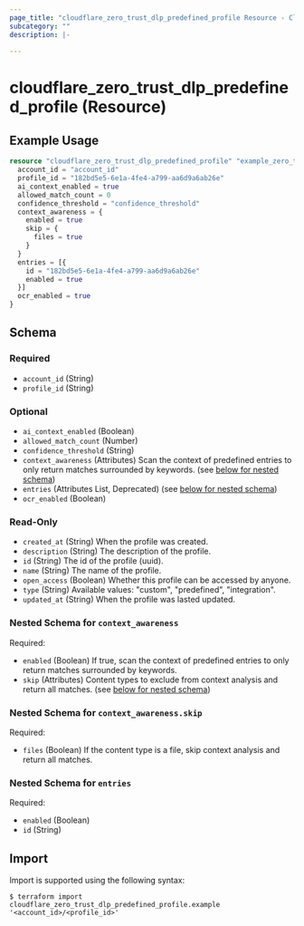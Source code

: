 ```yaml
---
page_title: "cloudflare_zero_trust_dlp_predefined_profile Resource - Cloudflare"
subcategory: ""
description: |-
  
---
```


# cloudflare_zero_trust_dlp_predefined_profile (Resource)



## Example Usage

```terraform
resource "cloudflare_zero_trust_dlp_predefined_profile" "example_zero_trust_dlp_predefined_profile" {
  account_id = "account_id"
  profile_id = "182bd5e5-6e1a-4fe4-a799-aa6d9a6ab26e"
  ai_context_enabled = true
  allowed_match_count = 0
  confidence_threshold = "confidence_threshold"
  context_awareness = {
    enabled = true
    skip = {
      files = true
    }
  }
  entries = [{
    id = "182bd5e5-6e1a-4fe4-a799-aa6d9a6ab26e"
    enabled = true
  }]
  ocr_enabled = true
}
```

<!-- schema generated by tfplugindocs -->
## Schema

### Required

- `account_id` (String)
- `profile_id` (String)

### Optional

- `ai_context_enabled` (Boolean)
- `allowed_match_count` (Number)
- `confidence_threshold` (String)
- `context_awareness` (Attributes) Scan the context of predefined entries to only return matches surrounded by keywords. (see [below for nested schema](#nestedatt--context_awareness))
- `entries` (Attributes List, Deprecated) (see [below for nested schema](#nestedatt--entries))
- `ocr_enabled` (Boolean)

### Read-Only

- `created_at` (String) When the profile was created.
- `description` (String) The description of the profile.
- `id` (String) The id of the profile (uuid).
- `name` (String) The name of the profile.
- `open_access` (Boolean) Whether this profile can be accessed by anyone.
- `type` (String) Available values: "custom", "predefined", "integration".
- `updated_at` (String) When the profile was lasted updated.

<a id="nestedatt--context_awareness"></a>
### Nested Schema for `context_awareness`

Required:

- `enabled` (Boolean) If true, scan the context of predefined entries to only return matches surrounded by keywords.
- `skip` (Attributes) Content types to exclude from context analysis and return all matches. (see [below for nested schema](#nestedatt--context_awareness--skip))

<a id="nestedatt--context_awareness--skip"></a>
### Nested Schema for `context_awareness.skip`

Required:

- `files` (Boolean) If the content type is a file, skip context analysis and return all matches.



<a id="nestedatt--entries"></a>
### Nested Schema for `entries`

Required:

- `enabled` (Boolean)
- `id` (String)

## Import

Import is supported using the following syntax:

```shell
$ terraform import cloudflare_zero_trust_dlp_predefined_profile.example '<account_id>/<profile_id>'
```

